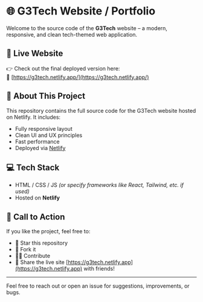 # 🌐 G3Tech Website / Portfolio

Welcome to the source code of the **G3Tech** website – a modern, responsive, and clean tech-themed web application.

## 🚀 Live Website

👉 Check out the final deployed version here:  
🔗 [https://g3tech.netlify.app/](https://g3tech.netlify.app/)

## 📁 About This Project

This repository contains the full source code for the G3Tech website hosted on Netlify. It includes:

- Fully responsive layout  
- Clean UI and UX principles  
- Fast performance  
- Deployed via [Netlify](https://www.netlify.com)

## 💻 Tech Stack

- HTML / CSS / JS *(or specify frameworks like React, Tailwind, etc. if used)*
- Hosted on **Netlify**

## 📣 Call to Action

If you like the project, feel free to:

- 🌟 Star this repository  
- 🍴 Fork it  
- 🧑‍💻 Contribute  
- 🔗 Share the live site [https://g3tech.netlify.app](https://g3tech.netlify.app) with friends!

---

Feel free to reach out or open an issue for suggestions, improvements, or bugs.

